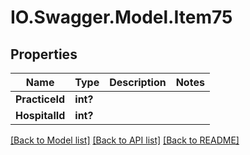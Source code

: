 # IO.Swagger.Model.Item75
## Properties

Name | Type | Description | Notes
------------ | ------------- | ------------- | -------------
**PracticeId** | **int?** |  | 
**HospitalId** | **int?** |  | 

[[Back to Model list]](../README.md#documentation-for-models) [[Back to API list]](../README.md#documentation-for-api-endpoints) [[Back to README]](../README.md)

